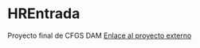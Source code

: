 # HREntrada
Proyecto final de CFGS DAM
[Enlace al proyecto externo](https://github.com/users/Trope16121980/projects/1)
